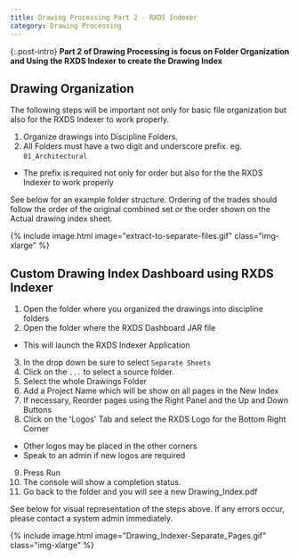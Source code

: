 ```yaml
---
title: Drawing Processing Part 2 - RXDS Indexer
category: Drawing Processing
---
```


{:.post-intro}
**Part 2 of Drawing Processing is focus on Folder Organization and Using the RXDS Indexer to create the Drawing Index** 

## Drawing Organization
The following steps will be important not only for basic file organization but also for the RXDS Indexer to work properly.

1. Organize drawings into Discipline Folders. 
2. All Folders must have a two digit and underscore prefix. eg. `01_Architectural`
 - The prefix is required not only for order but also for the the RXDS Indexer to work properly

See below for an example folder structure. Ordering of the trades should follow the order of the original combined set  or the order shown on the Actual drawing index sheet. 

{% include image.html image="extract-to-separate-files.gif" class="img-xlarge" %}

## Custom Drawing Index Dashboard using RXDS Indexer

1. Open the folder where you organized the drawings into discipline folders
2. Open the folder where the RXDS Dashboard JAR file
 - This will launch the RXDS Indexer Application
3. In the drop down be sure to select `Separate Sheets`
4. Click on the `...` to select a source folder. 
5. Select the whole Drawings Folder
6. Add a Project Name which will be show on all pages in the New Index
7. If necessary, Reorder pages using the Right Panel and the Up and Down Buttons
8. Click on the 'Logos' Tab and select the RXDS Logo for the Bottom Right Corner
 - Other logos may be placed in the other corners
 - Speak to an admin if new logos are required
9. Press Run
10. The console will show a completion status. 
11. Go back to the folder and you will see a new Drawing_Index.pdf 

See below for visual representation of the steps above. If any errors occur, please contact a system admin immediately. 

{% include image.html image="Drawing_Indexer-Separate_Pages.gif" class="img-xlarge" %}
